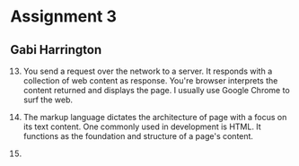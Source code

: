 # Assignment 3
## Gabi Harrington

13. You send a request over the network to a server. It responds with a collection of web content as response. You're browser interprets the content returned and displays the page. I usually use Google Chrome to surf the web.

14. The markup language dictates the architecture of page with a focus on its text content. One commonly used in development is HTML. It functions as the foundation and structure of a page's content.

15. 
